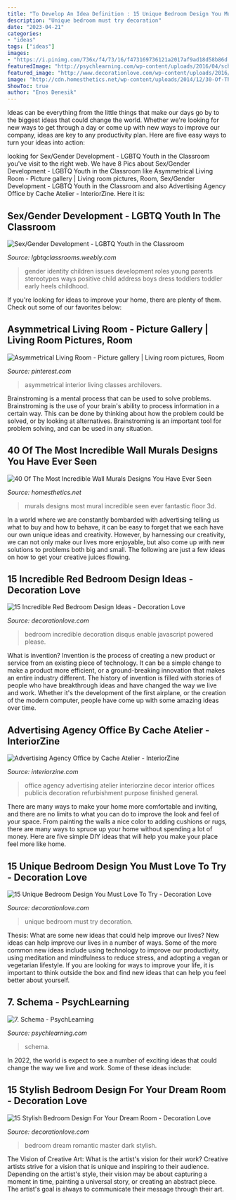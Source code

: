 ```yaml
---
title: "To Develop An Idea Definition : 15 Unique Bedroom Design You Must Love To Try"
description: "Unique bedroom must try decoration"
date: "2023-04-21"
categories:
- "ideas"
tags: ["ideas"]
images:
- "https://i.pinimg.com/736x/f4/73/16/f473169736121a2017af9ad18d58b86d.jpg"
featuredImage: "http://psychlearning.com/wp-content/uploads/2016/04/schema-640.jpg"
featured_image: "http://www.decorationlove.com/wp-content/uploads/2016/06/Impressive-Unique-Bedroom-Design.jpg"
image: "http://cdn.homesthetics.net/wp-content/uploads/2014/12/30-Of-The-Most-Incredible-Wall-Murals-Designs-You-Have-Ever-Seen-31.jpg"
ShowToc: true
author: "Enos Denesik"
---
```



Ideas can be everything from the little things that make our days go by to the biggest ideas that could change the world. Whether we're looking for new ways to get through a day or come up with new ways to improve our company, ideas are key to any productivity plan. Here are five easy ways to turn your ideas into action: 

	

		
looking for Sex/Gender Development - LGBTQ Youth in the Classroom you've visit to the right web. We have 8 Pics about Sex/Gender Development - LGBTQ Youth in the Classroom like Asymmetrical Living Room - Picture gallery | Living room pictures, Room, Sex/Gender Development - LGBTQ Youth in the Classroom and also Advertising Agency Office by Cache Atelier - InteriorZine. Here it is:
		
    
## Sex/Gender Development - LGBTQ Youth In The Classroom

<img loading=lazy src="http://lgbtqclassrooms.weebly.com/uploads/2/4/1/6/24169875/4412196_orig.jpg" onerror="this.onerror=null;this.src='https://tse1.mm.bing.net/th?id=OIP.ed16I7t-hbi9B1Z_HER7vgHaHa&amp;pid=15.1';" alt="Sex/Gender Development - LGBTQ Youth in the Classroom">

_Source: lgbtqclassrooms.weebly.com_

>gender identity children issues development roles young parents stereotypes ways positive child address boys dress toddlers toddler early heels childhood. 

	

If you're looking for ideas to improve your home, there are plenty of them. Check out some of our favorites below: 

    
## Asymmetrical Living Room - Picture Gallery | Living Room Pictures, Room

<img loading=lazy src="https://i.pinimg.com/736x/f4/73/16/f473169736121a2017af9ad18d58b86d.jpg" onerror="this.onerror=null;this.src='https://tse2.mm.bing.net/th?id=OIP.rTfc0EkvCfCilEXpPiF3mAHaE7&amp;pid=15.1';" alt="Asymmetrical Living Room - Picture gallery | Living room pictures, Room">

_Source: pinterest.com_

>asymmetrical interior living classes archilovers. 

	

Brainstroming is a mental process that can be used to solve problems. Brainstroming is the use of your brain's ability to process information in a certain way. This can be done by thinking about how the problem could be solved, or by looking at alternatives. Brainstroming is an important tool for problem solving, and can be used in any situation.

    
## 40 Of The Most Incredible Wall Murals Designs You Have Ever Seen

<img loading=lazy src="http://cdn.homesthetics.net/wp-content/uploads/2014/12/30-Of-The-Most-Incredible-Wall-Murals-Designs-You-Have-Ever-Seen-31.jpg" onerror="this.onerror=null;this.src='https://tse1.mm.bing.net/th?id=OIP.NDu63wXi8PDZ9b3qfPi_AwHaNw&amp;pid=15.1';" alt="40 Of The Most Incredible Wall Murals Designs You Have Ever Seen">

_Source: homesthetics.net_

>murals designs most mural incredible seen ever fantastic floor 3d. 

	

In a world where we are constantly bombarded with advertising telling us what to buy and how to behave, it can be easy to forget that we each have our own unique ideas and creativity. However, by harnessing our creativity, we can not only make our lives more enjoyable, but also come up with new solutions to problems both big and small. The following are just a few ideas on how to get your creative juices flowing.

    
## 15 Incredible Red Bedroom Design Ideas - Decoration Love

<img loading=lazy src="http://www.decorationlove.com/wp-content/uploads/2016/06/Favorite-Red-Bedroom-Design.jpg" onerror="this.onerror=null;this.src='https://tse4.mm.bing.net/th?id=OIP.dQ_M_1n6r860SYN7GbSKGwHaLH&amp;pid=15.1';" alt="15 Incredible Red Bedroom Design Ideas - Decoration Love">

_Source: decorationlove.com_

>bedroom incredible decoration disqus enable javascript powered please. 

	

What is invention?
Invention is the process of creating a new product or service from an existing piece of technology. It can be a simple change to make a product more efficient, or a ground-breaking innovation that makes an entire industry different. 
The history of invention is filled with stories of people who have breakthrough ideas and have changed the way we live and work. Whether it's the development of the first airplane, or the creation of the modern computer, people have come up with some amazing ideas over time.

    
## Advertising Agency Office By Cache Atelier - InteriorZine

<img loading=lazy src="https://www.interiorzine.com/wp-content/uploads/2017/03/advertising-agency-office-cache-atelier-7.jpg" onerror="this.onerror=null;this.src='https://tse2.mm.bing.net/th?id=OIP.t3NzkBjJwSEK9ltWDiby3wHaE-&amp;pid=15.1';" alt="Advertising Agency Office by Cache Atelier - InteriorZine">

_Source: interiorzine.com_

>office agency advertising atelier interiorzine decor interior offices publicis decoration refurbishment purpose finished general. 

	

There are many ways to make your home more comfortable and inviting, and there are no limits to what you can do to improve the look and feel of your space. From painting the walls a nice color to adding cushions or rugs, there are many ways to spruce up your home without spending a lot of money. Here are five simple DIY ideas that will help you make your place feel more like home.

    
## 15 Unique Bedroom Design You Must Love To Try - Decoration Love

<img loading=lazy src="http://www.decorationlove.com/wp-content/uploads/2016/06/Impressive-Unique-Bedroom-Design.jpg" onerror="this.onerror=null;this.src='https://tse2.mm.bing.net/th?id=OIP.b7-R8GNYTBpWEGbeuO5Q8AHaLG&amp;pid=15.1';" alt="15 Unique Bedroom Design You Must Love To Try - Decoration Love">

_Source: decorationlove.com_

>unique bedroom must try decoration. 

	

Thesis: What are some new ideas that could help improve our lives?
New ideas can help improve our lives in a number of ways. Some of the more common new ideas include using technology to improve our productivity, using meditation and mindfulness to reduce stress, and adopting a vegan or vegetarian lifestyle. If you are looking for ways to improve your life, it is important to think outside the box and find new ideas that can help you feel better about yourself.

    
## 7. Schema - PsychLearning

<img loading=lazy src="http://psychlearning.com/wp-content/uploads/2016/04/schema-640.jpg" onerror="this.onerror=null;this.src='https://tse2.mm.bing.net/th?id=OIP.9IcJunvNr3jA_d-8M59W7wHaEK&amp;pid=15.1';" alt="7. Schema - PsychLearning">

_Source: psychlearning.com_

>schema. 

	

In 2022, the world is expect to see a number of exciting ideas that could change the way we live and work. Some of these ideas include:

    
## 15 Stylish Bedroom Design For Your Dream Room - Decoration Love

<img loading=lazy src="http://www.decorationlove.com/wp-content/uploads/2016/06/Dark-Romantic-Master-Bedroom-Design.jpg" onerror="this.onerror=null;this.src='https://tse3.mm.bing.net/th?id=OIP.zgRvd5aWl4ku19VzJJky1AHaJ4&amp;pid=15.1';" alt="15 Stylish Bedroom Design For Your Dream Room - Decoration Love">

_Source: decorationlove.com_

>bedroom dream romantic master dark stylish. 

	

The Vision of Creative Art: What is the artist's vision for their work?
Creative artists strive for a vision that is unique and inspiring to their audience. Depending on the artist's style, their vision may be about capturing a moment in time, painting a universal story, or creating an abstract piece. The artist's goal is always to communicate their message through their art.

